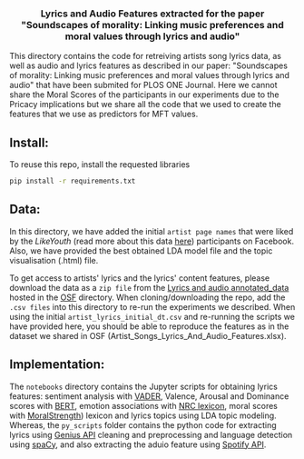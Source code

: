 <h3 align="center">Lyrics and Audio Features extracted for the paper "Soundscapes of morality: Linking music preferences and moral values through lyrics and audio" </h3>
<div align="center">
</div>

This directory contains the code for retreiving artists song lyrics data, as well as audio and lyrics features as described in our paper: "Soundscapes of morality: Linking music preferences and moral values through lyrics and audio" that have been submited for PLOS ONE Journal.
Here we cannot share the Moral Scores of the participants in our experiments due to the Pricacy implications but we share all the code that we used to create the features that we use as predictors for MFT values.

## Install:

To reuse this repo, install the requested libraries  
```bash
pip install -r requirements.txt
```
## Data:
In this directory, we have added the initial `artist page names` that were liked by the _LikeYouth_ (read more about this data [here](https://www.isi.it/media/255)) participants on Facebook.  Also, we have provided the best obtained LDA model file and the topic visualisation (.html) file. 

To get access to artists' lyrics and the lyrics' content features, please download the data as a `zip file` from the [Lyrics and audio annotated_data](https://osf.io/9z4dg) hosted in the [OSF](https://osf.io/45njf/) directory. When cloning/downloading the repo, add the `.csv files` into this directory to re-run the experiments we described. When using the initial `artist_lyrics_initial_dt.csv` and re-running the scripts we have provided here, you should be able to reproduce the features as in the dataset we shared in OSF (Artist_Songs_Lyrics_And_Audio_Features.xlsx).

## Implementation:
The `notebooks` directory contains the Jupyter scripts for obtaining lyrics features: 
sentiment analysis with [VADER](https://github.com/cjhutto/vaderSentiment), Valence, Arousal and Dominance scores with [BERT](https://huggingface.co/), emotion associations with 
[NRC lexicon](https://saifmohammad.com/WebPages/AccessResource.htm), moral scores with [MoralStrength](\https://github.com/oaraque/moral-foundations)) lexicon and lyrics topics using LDA topic modeling.
Whereas, the `py_scripts` folder contains the python code for extracting lyrics using [Genius API](https://docs.genius.com/) cleaning and preprocessing and language detection using [spaCy](https://spacy.io/), and also extracting the aduio feature using [Spotify API](https://developer.spotify.com/).


<!-- ## Citation
```bibtex
@article{preniqi2022lyrics_and_morals,
    title={{Soundscapes of morality: Linking music preferences and moral 2
values through lyrics and audio}},
    author={Preniqi, Vjosa and Kalimeri, Kyriaki and Saitis, Charalampos},
    journal={Plos One Journal},
    year={2023}
}
```
 -->
